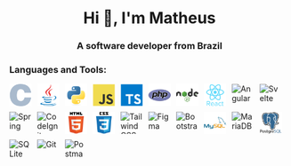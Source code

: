 <h1 align="center">Hi 👋, I'm Matheus</h1>
<h3 align="center">A software developer from Brazil</h3>

<h3 align="left">Languages and Tools:</h3>

<p align="left" style="display: flex; flex-wrap: wrap; gap: 10px;">
  <!-- Linguagens -->
  <img src="https://raw.githubusercontent.com/devicons/devicon/master/icons/c/c-original.svg" alt="C" width="40" height="40" style="border:none; outline:none;"/>
  <img src="https://raw.githubusercontent.com/devicons/devicon/master/icons/java/java-original.svg" alt="Java" width="40" height="40" style="border:none; outline:none;"/>
  <img src="https://raw.githubusercontent.com/devicons/devicon/master/icons/python/python-original.svg" alt="Python" width="40" height="40" style="border:none; outline:none;"/>
  <img src="https://raw.githubusercontent.com/devicons/devicon/master/icons/javascript/javascript-original.svg" alt="JavaScript" width="40" height="40" style="border:none; outline:none;"/>
  <img src="https://raw.githubusercontent.com/devicons/devicon/master/icons/typescript/typescript-original.svg" alt="TypeScript" width="40" height="40" style="border:none; outline:none;"/>
  <img src="https://raw.githubusercontent.com/devicons/devicon/master/icons/php/php-original.svg" alt="PHP" width="40" height="40" style="border:none; outline:none;"/>

  <!-- Frameworks / Bibliotecas -->
  <img src="https://raw.githubusercontent.com/devicons/devicon/master/icons/nodejs/nodejs-original-wordmark.svg" alt="Node.js" width="40" height="40" style="border:none; outline:none;"/>
  <img src="https://raw.githubusercontent.com/devicons/devicon/master/icons/react/react-original-wordmark.svg" alt="React" width="40" height="40" style="border:none; outline:none;"/>
  <img src="https://angular.io/assets/images/logos/angular/angular.svg" alt="Angular" width="40" height="40" style="border:none; outline:none;"/>
  <img src="https://upload.wikimedia.org/wikipedia/commons/1/1b/Svelte_Logo.svg" alt="Svelte" width="40" height="40" style="border:none; outline:none;"/>
  <img src="https://www.vectorlogo.zone/logos/springio/springio-icon.svg" alt="Spring" width="40" height="40" style="border:none; outline:none;"/>
  <img src="https://cdn.worldvectorlogo.com/logos/codeigniter.svg" alt="CodeIgniter" width="40" height="40" style="border:none; outline:none;"/>

  <!-- Frontend / Estilo -->
  <img src="https://raw.githubusercontent.com/devicons/devicon/master/icons/html5/html5-original-wordmark.svg" alt="HTML5" width="40" height="40" style="border:none; outline:none;"/>
  <img src="https://raw.githubusercontent.com/devicons/devicon/master/icons/css3/css3-original-wordmark.svg" alt="CSS3" width="40" height="40" style="border:none; outline:none;"/>
  <img src="https://www.vectorlogo.zone/logos/tailwindcss/tailwindcss-icon.svg" alt="TailwindCSS" width="40" height="40" style="border:none; outline:none;"/>
  <img src="https://www.vectorlogo.zone/logos/figma/figma-icon.svg" alt="Figma" width="40" height="40" style="border:none; outline:none;"/>
  <img src="https://getbootstrap.com/docs/5.3/assets/brand/bootstrap-logo.svg" alt="Bootstrap" width="40" height="40" style="border:none; outline:none;"/>

  <!-- Banco de dados -->
  <img src="https://raw.githubusercontent.com/devicons/devicon/master/icons/mysql/mysql-original-wordmark.svg" alt="MySQL" width="40" height="40" style="border:none; outline:none;"/>
  <img src="https://www.vectorlogo.zone/logos/mariadb/mariadb-icon.svg" alt="MariaDB" width="40" height="40" style="border:none; outline:none;"/>
  <img src="https://raw.githubusercontent.com/devicons/devicon/master/icons/postgresql/postgresql-original-wordmark.svg" alt="PostgreSQL" width="40" height="40" style="border:none; outline:none;"/>
  <img src="https://www.vectorlogo.zone/logos/sqlite/sqlite-icon.svg" alt="SQLite" width="40" height="40" style="border:none; outline:none;"/>

  <!-- Ferramentas -->
  <img src="https://www.vectorlogo.zone/logos/git-scm/git-scm-icon.svg" alt="Git" width="40" height="40" style="border:none; outline:none;"/>
  <img src="https://www.vectorlogo.zone/logos/getpostman/getpostman-icon.svg" alt="Postman" width="40" height="40" style="border:none; outline:none;"/>
</p>

